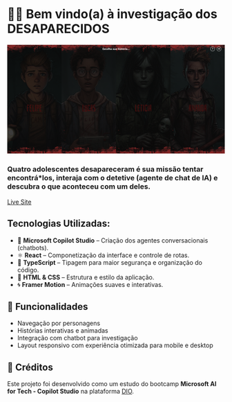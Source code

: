 # 🕵️‍♂️ Bem vindo(a) à investigação dos **DESAPARECIDOS**

![Screenshot](public\screenshot.png)

### Quatro adolescentes desapareceram é sua missão tentar encontrá\*los, interaja com o detetive (agente de chat de IA) e descubra o que aconteceu com um deles.

[Live Site](https://allesonsales.github.io/desaparecidos/)

## Tecnologias Utilizadas:

- 🤖 **Microsoft Copilot Studio** – Criação dos agentes conversacionais (chatbots).
- ⚛️ **React** – Componetização da interface e controle de rotas.
- 💬 **TypeScript** – Tipagem para maior segurança e organização do código.
- 🎨 **HTML & CSS** – Estrutura e estilo da aplicação.
- 🌀 **Framer Motion** – Animações suaves e interativas.

## 🧩 Funcionalidades

- Navegação por personagens
- Histórias interativas e animadas
- Integração com chatbot para investigação
- Layout responsivo com experiência otimizada para mobile e desktop

## 🙌 Créditos

Este projeto foi desenvolvido como um estudo do bootcamp **Microsoft AI for Tech - Copilot Studio** na plataforma [DIO](https://www.dio.me/).
